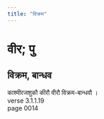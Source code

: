 ```yaml
---
title: "विक्रम"
---
```


# वीर; पु
## विक्रम, बान्धव
काश्मीरजशुकौ कीरौ वीरौ विक्रम-बान्धवौ ।<br />verse 3.1.1.19<br />page 0014

